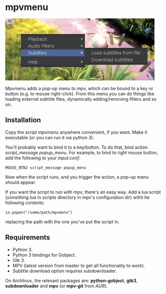 # mpvmenu
![screenshot](screenshot.jpg?raw=true)

Mpvmenu adds a pop-up menu to mpv, which can be bound to a key or button (e.g. to mouse right-click). From this menu you can do things like loading external subtitle files, dynamically adding/removing filters and so on.

## Installation 
Copy the script *mpvmenu* anywhere convenient, if you want. Make it executable (or you can run it via python 3).

You'll probably want to bind it to a key/button. To do that, bind action *script_message popup_menu*. For example, to bind to right mouse button, add the following to your *input.conf*:

```
MOUSE_BTN2 script_message popup_menu
```

Now when the script runs, and you trigger the action, a pop-up menu should appear.

If you want the script to run with mpv, there's an easy way. Add a lua script (*something.lua* in *scripts* directory in mpv's configuration dir) witht he following contents:

```
io.popen("/some/path/mpvmenu")
```

replacing the path with the one you've put the script in.

## Requirements
* Python 3.
* Python 3 bindings for Gobject.
* Gtk 3.
* MPV (latest version from master to get all functionality to work).
* Subtitle download option requires subdownloader.

On Archlinux, the relevant packages are: **python-gobject**, **gtk3**, **subdownloader** and **mpv** (or **mpv-git** from *AUR*).

